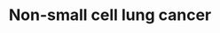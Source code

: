 ---
annotations:
- id: CL:0002328
  parent: animal cell
  type: Cell Type Ontology
  value: bronchial epithelial cell
- id: DOID:4556
  parent: disease of cellular proliferation
  type: Disease Ontology
  value: lung large cell carcinoma
- id: DOID:3910
  parent: disease of cellular proliferation
  type: Disease Ontology
  value: lung adenocarcinoma
- id: DOID:1324
  parent: disease of cellular proliferation
  type: Disease Ontology
  value: lung cancer
- id: DOID:3908
  parent: disease of cellular proliferation
  type: Disease Ontology
  value: lung non-small cell carcinoma
- id: PW:0000703
  parent: disease pathway
  type: Pathway Ontology
  value: lung cancer pathway
- id: DOID:1749
  parent: disease of cellular proliferation
  type: Disease Ontology
  value: squamous cell carcinoma
- id: PW:0000013
  parent: disease pathway
  type: Pathway Ontology
  value: disease pathway
- id: PW:0000605
  parent: disease pathway
  type: Pathway Ontology
  value: cancer pathway
authors:
- Khanspers
- AlexanderPico
- Egonw
- Fehrhart
- Finterly
- Eweitz
citedin:
- link: PMC9114890
  title: 'Precision Oncology: Artificial Intelligence and DNA Methylation Analysis
    of Circulating Cell-Free DNA for Lung Cancer Detection (2022)'
- link: PMC9614744
  title: Shared mechanisms and crosstalk of COVID-19 and osteoporosis via vitamin
    D (2022)
communities:
- CPTAC
- Diseases
description: 'Non-small cell lung cancer (NSCLC) represents 85% of lung cancer and
  is defined as any type of epithelial lung cancer that is _not_ small cell carcinoma,
  including squamous cell (SCC), adeno (AC) and large-cell carcinoma.  Mutations in
  NSCLC: KRAS (mutated in ~29% of NSCLC patients) inactivates its GTPase activity
  and the p21-RAS protein continuously transmits growth signals to the nucleus.  Mutations
  or overexpression of EGFR (~22% of NSCLC patients) leads to increased proliferation.  The
  abnormal fusion of EML4-ALK (~5% of NSCLC patients) leads to constitutive ALK activation,
  which causes cell proliferation, invasion, and inhibition of apoptosis.  Inactivating
  mutation of p53 (~50% of NSCLC patients) leads to reduced apoptosis and proliferation.  The
  protein encoded by the p16INK4a, CDKN2A, inhibits formation of CDK-cyclin-D complexes
  by competitive binding of CDK4 and CDK6. p16INK4a is mutated in ~12% of NSCLC patients,
  which leads to a loss of this inhibitory effect.  RARB is a nuclear retinoic acid
  receptor whose function is often lost in NSCLC, leading to a loss of cell growth
  control.   This pathway was developed based on [KEGG](https://www.kegg.jp/dbget-bin/www_bget?pathway+map05223).
  Phosphorylation sites were added based on information from [PhosphoSitePlus (R)](https://www.phosphosite.org).'
last-edited: 2025-07-26
ndex: 201c6ce2-8b6a-11eb-9e72-0ac135e8bacf
organisms:
- Homo sapiens
redirect_from:
- /index.php/Pathway:WP4255
- /instance/WP4255
- /instance/WP4255_r140096
revision: r140096
schema-jsonld:
- '@context': https://schema.org/
  '@id': https://wikipathways.github.io/pathways/WP4255.html
  '@type': Dataset
  creator:
    '@type': Organization
    name: WikiPathways
  description: 'Non-small cell lung cancer (NSCLC) represents 85% of lung cancer and
    is defined as any type of epithelial lung cancer that is _not_ small cell carcinoma,
    including squamous cell (SCC), adeno (AC) and large-cell carcinoma.  Mutations
    in NSCLC: KRAS (mutated in ~29% of NSCLC patients) inactivates its GTPase activity
    and the p21-RAS protein continuously transmits growth signals to the nucleus.  Mutations
    or overexpression of EGFR (~22% of NSCLC patients) leads to increased proliferation.  The
    abnormal fusion of EML4-ALK (~5% of NSCLC patients) leads to constitutive ALK
    activation, which causes cell proliferation, invasion, and inhibition of apoptosis.  Inactivating
    mutation of p53 (~50% of NSCLC patients) leads to reduced apoptosis and proliferation.  The
    protein encoded by the p16INK4a, CDKN2A, inhibits formation of CDK-cyclin-D complexes
    by competitive binding of CDK4 and CDK6. p16INK4a is mutated in ~12% of NSCLC
    patients, which leads to a loss of this inhibitory effect.  RARB is a nuclear
    retinoic acid receptor whose function is often lost in NSCLC, leading to a loss
    of cell growth control.   This pathway was developed based on [KEGG](https://www.kegg.jp/dbget-bin/www_bget?pathway+map05223).
    Phosphorylation sites were added based on information from [PhosphoSitePlus (R)](https://www.phosphosite.org).'
  keywords:
  - AKT1
  - AKT2
  - AKT3
  - ALK
  - ARAF
  - BAD
  - BAK1
  - BAX
  - BID
  - BRAF
  - Binimetinib
  - CASP3
  - CASP8
  - CASP9
  - CCND1
  - CDK4
  - CDK6
  - CDKN1A
  - CDKN2A
  - CRABP1
  - CRABP2
  - CYCS
  - Ca²⁺
  - Cobimetinib
  - DAG
  - DDB2
  - E2F1
  - E2F2
  - E2F3
  - EGF
  - EGFR
  - EML4
  - ERBB2
  - FHIT
  - FOXO3
  - GADD45A
  - GADD45B
  - GADD45G
  - GRB2
  - HRAS
  - IP3
  - JAK3
  - KRAS
  - MAP2K1
  - MAP2K2
  - MAPK1
  - MAPK3
  - NRAS
  - Omacetaxinemepesuccinate
  - PDK1
  - PIK3CA
  - PIK3CB
  - PIK3CD
  - PIK3R1
  - PIK3R2
  - PIK3R3
  - PIP3
  - PLCG1
  - PLCG2
  - POLK
  - PRKCA
  - PRKCB
  - PRKCG
  - Pimasertib
  - RAF1
  - RARB
  - RASSF1
  - RASSF5
  - RB1
  - RXRA
  - RXRB
  - RXRG
  - Retinoic acid
  - SOS1
  - SOS2
  - STAT3
  - STAT5A
  - STAT5B
  - STK4
  - Selumetinib
  - TGFA
  - TP53
  - Trametinib
  license: CC0
  name: Non-small cell lung cancer
seo: CreativeWork
title: Non-small cell lung cancer
wpid: WP4255
---